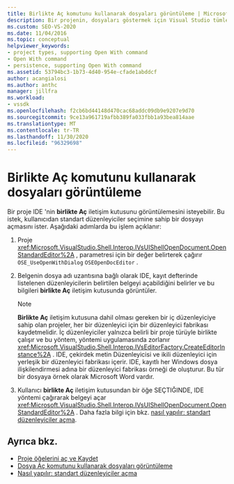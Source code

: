 ```yaml
---
title: Birlikte Aç komutunu kullanarak dosyaları görüntüleme | Microsoft Docs
description: Bir projenin, dosyaları göstermek için Visual Studio tümleşik geliştirme ortamında (IDE) birlikte Aç komutunu nasıl çağırabileceğinizi öğrenin.
ms.custom: SEO-VS-2020
ms.date: 11/04/2016
ms.topic: conceptual
helpviewer_keywords:
- project types, supporting Open With command
- Open With command
- persistence, supporting Open With command
ms.assetid: 53794bc3-1b73-4d40-954e-cfade1abddcf
author: acangialosi
ms.author: anthc
manager: jillfra
ms.workload:
- vssdk
ms.openlocfilehash: f2cb6bd44148d470cac68addc09db9e9207e9d70
ms.sourcegitcommit: 9ce13a961719afbb389fa033fbb1a93bea814aae
ms.translationtype: MT
ms.contentlocale: tr-TR
ms.lasthandoff: 11/30/2020
ms.locfileid: "96329698"
---
```

# <a name="display-files-by-using-the-open-with-command"></a>Birlikte Aç komutunu kullanarak dosyaları görüntüleme
Bir proje IDE 'nin **birlikte Aç** iletişim kutusunu görüntülemesini isteyebilir. Bu istek, kullanıcıdan standart düzenleyiciler seçimine sahip bir dosyayı açmasını ister. Aşağıdaki adımlarda bu işlem açıklanır:

1. Proje <xref:Microsoft.VisualStudio.Shell.Interop.IVsUIShellOpenDocument.OpenStandardEditor%2A> , parametresi için bir değer belirterek çağırır `OSE_UseOpenWithDialog` `OSEOpenDocEditor` .

2. Belgenin dosya adı uzantısına bağlı olarak IDE, kayıt defterinde listelenen düzenleyicilerin belirtilen belgeyi açabildiğini belirler ve bu bilgileri **birlikte Aç** iletişim kutusunda görüntüler.

    > [!NOTE]
    > **Birlikte Aç** iletişim kutusuna dahil olması gereken bir iç düzenleyiciye sahip olan projeler, her bir düzenleyici için bir düzenleyici fabrikası kaydetmelidir. İç düzenleyiciler yalnızca belirli bir proje türüyle birlikte çalışır ve bu yöntem, yöntemi uygulamasında zorlanır <xref:Microsoft.VisualStudio.Shell.Interop.IVsEditorFactory.CreateEditorInstance%2A> . IDE, çekirdek metin Düzenleyicisi ve ikili düzenleyici için yerleşik bir düzenleyici fabrikası içerir. IDE, kayıtlı her Windows dosya ilişkilendirmesi adına bir düzenleyici fabrikası örneği de oluşturur. Bu tür bir dosyaya örnek olarak Microsoft Word vardır.

3. Kullanıcı **birlikte Aç** iletişim kutusundan bir öğe SEÇTIĞINDE, IDE yöntemi çağırarak belgeyi açar <xref:Microsoft.VisualStudio.Shell.Interop.IVsUIShellOpenDocument.OpenStandardEditor%2A> . Daha fazla bilgi için bkz. [nasıl yapılır: standart düzenleyiciler açma](../../extensibility/how-to-open-standard-editors.md).

## <a name="see-also"></a>Ayrıca bkz.
- [Proje öğelerini aç ve Kaydet](../../extensibility/internals/opening-and-saving-project-items.md)
- [Dosya Aç komutunu kullanarak dosyaları görüntüleme](../../extensibility/internals/displaying-files-by-using-the-open-file-command.md)
- [Nasıl yapılır: standart düzenleyiciler açma](../../extensibility/how-to-open-standard-editors.md)
